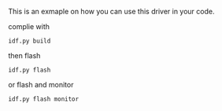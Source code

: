 This is an exmaple on how you can use this driver in your code.

complie with

```
idf.py build
```

then flash

```
idf.py flash
```

or flash and monitor 

```
idf.py flash monitor
```

